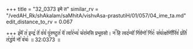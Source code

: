 +++
title = "32_0373 इमे त"
similar_rv = "/vedAH_Rk/shAkalam/saMhitA/vishvAsa-prastutiH/01/057/04_ime_ta.md"
edit_distance_to_rv = 0.067

+++
इ꣣मे꣡ त꣢ इन्द्र꣣ ते꣢ व꣣यं꣡ पु꣢रुष्टुत꣣ ये꣢ त्वा꣣र꣢भ्य꣣ च꣡रा꣢मसि प्रभूवसो। न꣢꣫ हि त्वद꣣न्यो꣡ गि꣢र्वणो꣣ गि꣢रः꣣ स꣡घ꣢त्क्षो꣣णी꣡रि꣢व꣣ प्र꣢ति꣣ त꣡द्ध꣢र्य नो꣣ व꣡चः꣢ ॥ 32:0373 ॥

<div class="js_include " url="/vedAH_Rk/shAkalam/saMhitA/vishvAsa-prastutiH/01/057/04_ime_ta.md"  newLevelForH1="2" title="विश्वास-शाकल-प्रस्तुतिः"  > </div>